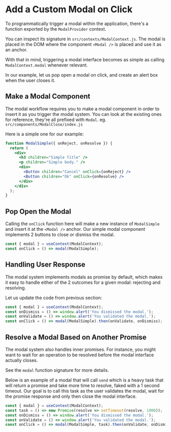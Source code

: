 # Add a Custom Modal on Click

To programmatically trigger a modal within the application, there's a function
exported by the `ModalProvider` context.

You can inspect its signature in `src/contexts/ModalContext.js`. The modal is
placed in the DOM where the component `<Modal />` is placed and use it as an
anchor.

With that in mind, triggering a modal interface becomes as simple as calling
`ModalContext.modal` whenever relevant.

In our example, let us pop open a modal on click, and create an alert box when
the user closes it.

## Make a Modal Component

The modal workflow requires you to make a modal component in order to insert it
as you trigger the modal system. You can look at the existing ones for
reference, they're all prefixed with `Modal`. eg.
`src/components/ModalClose/index.js`

Here is a simple one for our example:

```jsx
function ModalSimple({ onReject, onResolve }) {
  return (
    <div>
      <h3 children="Simple Title" />
      <p children="Simple body." />
      <div>
        <Button children="Cancel" onClick={onReject} />
        <Button children="Ok" onClick={onResolve} />
      </div>
    </div>
  );
}
```

## Pop Open the Modal

Calling the `onClick` function here will make a new instance of `ModalSimple`
and insert it at the `<Modal />` anchor. Our simple modal component implements 2
buttons to close or dismiss the modal.

```jsx
const { modal } = useContext(ModalContext);
const onClick = () => modal(ModalSimple);
```

## Handling User Response

The modal system implements modals as promise by default, which makes it easy to
handle either of the 2 outcomes for a given modal: rejecting and resolving.

Let us update the code from previous section:

```jsx
const { modal } = useContext(ModalContext);
const onDismiss = () => window.alert('You dismissed the modal.');
const onValidate = () => window.alert('You validated the modal.');
const onClick = () => modal(ModalSimple).then(onValidate, onDismiss);
```

## Resolve a Modal Based on Another Promise

The modal system also handles inner promises. For instance, you might want to
wait for an operation to be resolved before the modal interface actually closes.

See the `modal` function signature for more details.

Below is an example of a modal that will call `send` which is a heavy task that
will return a promise and take more time to resolve, faked with a 1 second
timeout. Our goal is to call this task as the user validates the modal, wait for
the promise response and only then close the modal interface.

```jsx
const { modal } = useContext(ModalContext);
const task = () => new Promise(resolve => setTimeout(resolve, 1000));
const onDismiss = () => window.alert('You dismissed the modal.');
const onValidate = () => window.alert('You validated the modal.');
const onClick = () => modal(ModalSimple, task).then(onValidate, onDismiss);
```
